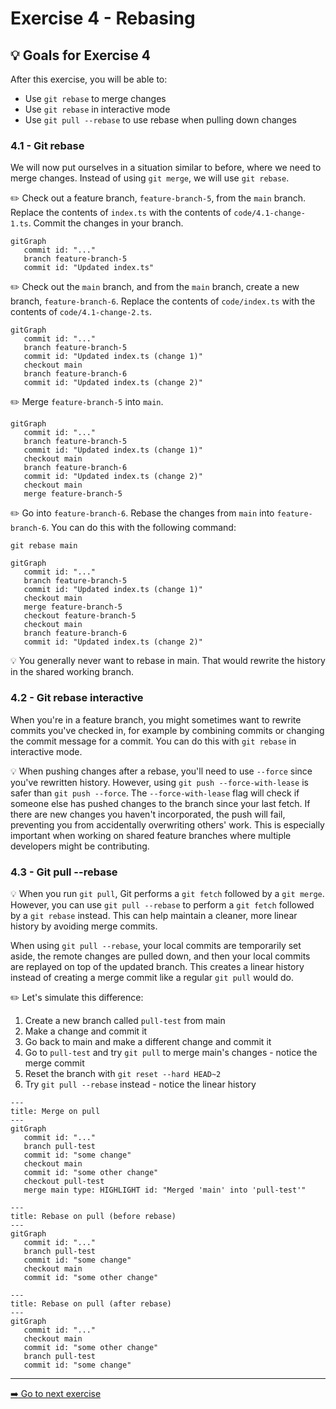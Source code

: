 # Exercise 4 - Rebasing

## :bulb: Goals for Exercise 4

After this exercise, you will be able to:

- Use `git rebase` to merge changes
- Use `git rebase` in interactive mode
- Use `git pull --rebase` to use rebase when pulling down changes

### 4.1 - Git rebase

We will now put ourselves in a situation similar to before, where we need to merge changes. Instead of using `git merge`, we will use `git rebase`.

:pencil2: Check out a feature branch, `feature-branch-5`, from the `main` branch. Replace the contents of `index.ts` with the contents of `code/4.1-change-1.ts`. Commit the changes in your branch.

```mermaid
gitGraph
   commit id: "..."
   branch feature-branch-5
   commit id: "Updated index.ts"
```

:pencil2: Check out the `main` branch, and from the `main` branch, create a new branch, `feature-branch-6`. Replace the contents of `code/index.ts` with the contents of `code/4.1-change-2.ts`.

```mermaid
gitGraph
   commit id: "..."
   branch feature-branch-5
   commit id: "Updated index.ts (change 1)"
   checkout main
   branch feature-branch-6
   commit id: "Updated index.ts (change 2)"
```

:pencil2: Merge `feature-branch-5` into `main`.

```mermaid
gitGraph
   commit id: "..."
   branch feature-branch-5
   commit id: "Updated index.ts (change 1)"
   checkout main
   branch feature-branch-6
   commit id: "Updated index.ts (change 2)"
   checkout main
   merge feature-branch-5
```

:pencil2: Go into `feature-branch-6`. Rebase the changes from `main` into `feature-branch-6`. You can do this with the following command:

```
git rebase main
```

```mermaid
gitGraph
   commit id: "..."
   branch feature-branch-5
   commit id: "Updated index.ts (change 1)"
   checkout main
   merge feature-branch-5
   checkout feature-branch-5
   checkout main
   branch feature-branch-6
   commit id: "Updated index.ts (change 2)"
```

:bulb: You generally never want to rebase in main. That would rewrite the history in the shared working branch.

### 4.2 - Git rebase interactive

When you're in a feature branch, you might sometimes want to rewrite commits you've checked in, for example by combining commits or changing the commit message for a commit. You can do this with `git rebase` in interactive mode.

:bulb: When pushing changes after a rebase, you'll need to use `--force` since you've rewritten history. However, using `git push --force-with-lease` is safer than `git push --force`. The `--force-with-lease` flag will check if someone else has pushed changes to the branch since your last fetch. If there are new changes you haven't incorporated, the push will fail, preventing you from accidentally overwriting others' work. This is especially important when working on shared feature branches where multiple developers might be contributing.

### 4.3 - Git pull --rebase

:bulb: When you run `git pull`, Git performs a `git fetch` followed by a `git merge`. However, you can use `git pull --rebase` to perform a `git fetch` followed by a `git rebase` instead. This can help maintain a cleaner, more linear history by avoiding merge commits.

When using `git pull --rebase`, your local commits are temporarily set aside, the remote changes are pulled down, and then your local commits are replayed on top of the updated branch. This creates a linear history instead of creating a merge commit like a regular `git pull` would do.

:pencil2:  Let's simulate this difference:
1. Create a new branch called `pull-test` from main
2. Make a change and commit it
3. Go back to main and make a different change and commit it
4. Go to `pull-test` and try `git pull` to merge main's changes - notice the merge commit
5. Reset the branch with `git reset --hard HEAD~2`
6. Try `git pull --rebase` instead - notice the linear history


```mermaid
---
title: Merge on pull
---
gitGraph
   commit id: "..."
   branch pull-test
   commit id: "some change"
   checkout main
   commit id: "some other change"
   checkout pull-test
   merge main type: HIGHLIGHT id: "Merged 'main' into 'pull-test'"
```

```mermaid
---
title: Rebase on pull (before rebase)
---
gitGraph
   commit id: "..."
   branch pull-test
   commit id: "some change"
   checkout main
   commit id: "some other change"
```

```mermaid
---
title: Rebase on pull (after rebase)
---
gitGraph
   commit id: "..."
   checkout main
   commit id: "some other change"
   branch pull-test
   commit id: "some change"
```


---

[:arrow_right: Go to next exercise](../exercise-5/README.md)
